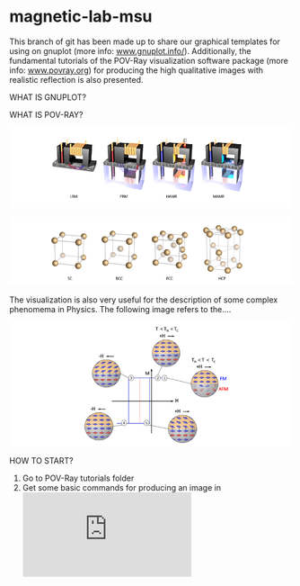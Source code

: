 # magnetic-lab-msu
This branch of git has been made up to share our graphical templates for using on gnuplot (more info: www.gnuplot.info/).
Additionally, the fundamental tutorials of the POV-Ray visualization software package (more info: www.povray.org) for producing the high qualitative images with realistic reflection is also presented.




WHAT IS GNUPLOT?





WHAT IS POV-RAY?

![hdd](https://github.com/MAGNETISM-MSU/magnetic-lab-msu/blob/master/Image%20library/hdd_crop.png)


        
      




![structure](https://github.com/MAGNETISM-MSU/magnetic-lab-msu/blob/master/Image%20library/structure_crop.png)




The visualization is also very useful for the description of some complex phenomema in Physics. The following image refers to the....

![EB](https://github.com/MAGNETISM-MSU/magnetic-lab-msu/blob/master/Image%20library/EB_crop.png)


HOW TO START?

1. Go to POV-Ray tutorials folder
2. Get some basic commands for producing an image in ![000_About-POV-Ray.pdf](https://github.com/MAGNETISM-MSU/magnetic-lab-msu/blob/master/POV-Ray%20Tutorials/000_About%20POV-Ray.pdf) 
